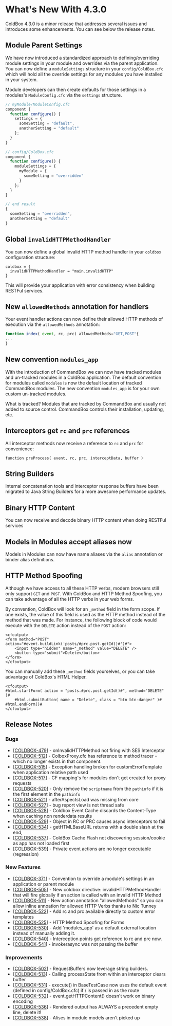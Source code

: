 # What's New With 4.3.0

ColdBox 4.3.0 is a minor release that addresses several issues and introduces some enhancements. You can see below the release notes.

## Module Parent Settings

We have now introduced a standardized approach to defining/overriding module settings in your module and overrides via the parent application. You can now define a `moduleSettings` structure in your `config/ColdBox.cfc` which will hold all the override settings for any modules you have installed in your system.

Module developers can then create defaults for those settings in a modules's `ModuleConfig.cfc` via the `settings` structure.

```javascript
// myModule/ModuleConfig.cfc
component {
  function configure() {
    settings = {
      someSetting = "default",
      anotherSetting = "default"
    };
  }
}

// config/ColdBox.cfc
component {
  function configure() {
    moduleSettings = {
      myModule = {
        someSetting = "overridden" 
      }
    };
  }
}

// end result
{
  someSetting = "overridden",
  anotherSetting = "default"
}
```

## Global `invalidHTTPMethodHandler`

You can now define a global invalid HTTP method handler in your `coldbox` configuration structure:

```text
coldbox = {
  invalidHTTPMethodHandler = "main.invalidHTTP"
}
```

This will provide your application with error consistency when building RESTFul services.

## New `allowedMethods` annotation for handlers

Your event handler actions can now define their allowed HTTP methods of execution via the `allowedMethods` annotation:

```javascript
function index( event, rc, prc) allowedMethods="GET,POST"{
...
}
```

## New convention `modules_app`

With the introduction of CommandBox we can now have tracked modules and un-tracked modules in a ColdBox application. The default convention for modules called `modules` is now the default location of tracked CommandBox modules. The new convention `modules_app` is for your own custom un-tracked modules.

What is tracked? Modules that are tracked by CommandBox and usually not added to source control. CommandBox controls their installation, updating, etc.

## Interceptors get `rc` and `prc` references

All interceptor methods now receive a reference to `rc` and `prc` for convenience:

```text
function preProcess( event, rc, prc, interceptData, buffer )
```

## String Builders

Internal concatenation tools and interceptor response buffers have been migrated to Java String Builders for a more awesome performance updates.

## Binary HTTP Content

You can now receive and decode binary HTTP content when doing RESTFul services

## Models in Modules accept aliases now

Models in Modules can now have name aliases via the `alias` annotation or binder alias definitions.

## HTTP Method Spoofing

Although we have access to all these HTTP verbs, modern browsers still only support `GET` and `POST`. With ColdBox and HTTP Method Spoofing, you can take advantage of all the HTTP verbs in your web forms.

By convention, ColdBox will look for an `_method` field in the form scope. If one exists, the value of this field is used as the HTTP method instead of the method that was made. For instance, the following block of code would execute with the `DELETE` action instead of the `POST` action:

```markup
<cfoutput>
<form method="POST" action="#event.buildLink('posts/#prc.post.getId()#')#">
    <input type="hidden" name="_method" value="DELETE" />
    <button type="submit">Delete</button>
</form>
</cfoutput>
```

You can manually add these `_method` fields yourselves, or you can take advantage of ColdBox's HTML Helper.

```markup
<cfoutput>
#html.startForm( action = "posts.#prc.post.getId()#", method="DELETE" )#
    #html.submitButton( name = "Delete", class = "btn btn-danger" )#
#html.endForm()#
</cfoutput>
```

## Release Notes

### Bugs

* \[[COLDBOX-479](https://ortussolutions.atlassian.net/browse/COLDBOX-479)\] - onInvalidHTTPMethod not firing with SES Interceptor
* \[[COLDBOX-512](https://ortussolutions.atlassian.net/browse/COLDBOX-512)\] - ColboxProxy.cfc has reference to method tracer - which no longer exists in that component.
* \[[COLDBOX-515](https://ortussolutions.atlassian.net/browse/COLDBOX-515)\] - Exception handling broken for customErrorTemplate when application relative path used
* \[[COLDBOX-517](https://ortussolutions.atlassian.net/browse/COLDBOX-517)\] - CF mapping's for modules don't get created for proxy requests
* \[[COLDBOX-520](https://ortussolutions.atlassian.net/browse/COLDBOX-520)\] - Only remove the `scriptname` from the `pathinfo` if it is the first element in the `pathinfo`
* \[[COLDBOX-521](https://ortussolutions.atlassian.net/browse/COLDBOX-521)\] - afterAspectsLoad was missing from core
* \[[COLDBOX-527](https://ortussolutions.atlassian.net/browse/COLDBOX-527)\] - bug report view is not thread safe
* \[[COLDBOX-528](https://ortussolutions.atlassian.net/browse/COLDBOX-528)\] - Coldbox Event Cache discards the Content-Type when caching non renderdata results
* \[[COLDBOX-529](https://ortussolutions.atlassian.net/browse/COLDBOX-529)\] - Object in RC or PRC causes async interceptors to fail
* \[[COLDBOX-534](https://ortussolutions.atlassian.net/browse/COLDBOX-534)\] - getHTMLBaseURL returns with a double slash at the end,
* \[[COLDBOX-537](https://ortussolutions.atlassian.net/browse/COLDBOX-537)\] - ColdBox Cache Flash not discovering session/cookie as app has not loaded first
* \[[COLDBOX-539](https://ortussolutions.atlassian.net/browse/COLDBOX-539)\] - Private event actions are no longer executable \(regression\)

### New Features

* \[[COLDBOX-371](https://ortussolutions.atlassian.net/browse/COLDBOX-371)\] - Convention to override a module's settings in an application or parent module
* \[[COLDBOX-505](https://ortussolutions.atlassian.net/browse/COLDBOX-505)\] - New coldbox directive: invalidHTTPMethodHandler that will fire globally if an action is called with an invalid HTTP Method
* \[[COLDBOX-511](https://ortussolutions.atlassian.net/browse/COLDBOX-511)\] - New action annotation "allowedMethods" so you can allow inline annoation for allowed HTTP Verbs thanks to Nic Tunney
* \[[COLDBOX-522](https://ortussolutions.atlassian.net/browse/COLDBOX-522)\] - Add rc and prc available directly to custom error templates
* \[[COLDBOX-525](https://ortussolutions.atlassian.net/browse/COLDBOX-525)\] - HTTP Method Spoofing for Forms
* \[[COLDBOX-530](https://ortussolutions.atlassian.net/browse/COLDBOX-530)\] - Add 'modules\_app' as a default external location instead of manually adding it.
* \[[COLDBOX-540](https://ortussolutions.atlassian.net/browse/COLDBOX-540)\] - Interception points get reference to rc and prc now.
* \[[COLDBOX-541](https://ortussolutions.atlassian.net/browse/COLDBOX-541)\] - invokerasync was not passing the buffer

### Improvements

* \[[COLDBOX-502](https://ortussolutions.atlassian.net/browse/COLDBOX-502)\] - RequestBuffers now leverage string builders.
* \[[COLDBOX-513](https://ortussolutions.atlassian.net/browse/COLDBOX-513)\] - Calling processState from within an interceptor clears buffer
* \[[COLDBOX-531](https://ortussolutions.atlassian.net/browse/COLDBOX-531)\] - execute\(\) in BaseTestCase now uses the default event \(defined in config/ColdBox.cfc\) if / is passed in as the route
* \[[COLDBOX-532](https://ortussolutions.atlassian.net/browse/COLDBOX-532)\] - event.getHTTPContent\(\) doesn't work on binary encoding
* \[[COLDBOX-536](https://ortussolutions.atlassian.net/browse/COLDBOX-536)\] - Rendered output has ALWAYS a precedent empty line, delete it!
* \[[COLDBOX-538](https://ortussolutions.atlassian.net/browse/COLDBOX-538)\] - Alises in module models aren't picked up

